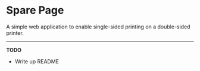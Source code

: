 # Spare Page

A simple web application to enable single-sided printing on a double-sided printer.

---

__TODO__
  - Write up README
